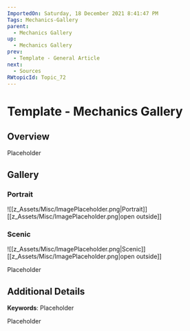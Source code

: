 ```yaml
---
ImportedOn: Saturday, 18 December 2021 8:41:47 PM
Tags: Mechanics-Gallery
parent:
  - Mechanics Gallery
up:
  - Mechanics Gallery
prev:
  - Template - General Article
next:
  - Sources
RWtopicId: Topic_72
---
```

# Template - Mechanics Gallery
## Overview
Placeholder

## Gallery
### Portrait
![[z_Assets/Misc/ImagePlaceholder.png|Portrait]]
[[z_Assets/Misc/ImagePlaceholder.png|open outside]]

### Scenic
![[z_Assets/Misc/ImagePlaceholder.png|Scenic]]
[[z_Assets/Misc/ImagePlaceholder.png|open outside]]

Placeholder

## Additional Details
**Keywords**: Placeholder

Placeholder

